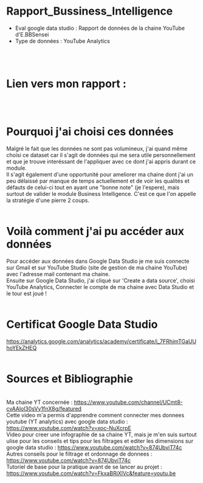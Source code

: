 # Rapport_Bussiness_Intelligence
<ul>
<li>Eval google data studio : Rapport de données de la chaine YouTube d'E.BBSensei</li>
<li>Type de données : YouTube Analytics</li>
</ul>
<br/><br/>

# Lien vers mon rapport :

<br/><br/>

# Pourquoi j'ai choisi ces données
Malgré le fait que les données ne sont pas volumineux, j'ai quand même choisi ce dataset car il s'agit de données qui me sera utile personnellement et que je trouve interéssant de l'appliquer avec ce dont j'ai appris durant ce module. <br/>
Il s'agit également d'une opportunité pour ameliorer ma chaine dont j'ai un peu délaissé par manque de temps actuellement et de voir les qualités et défauts de celui-ci tout en ayant une "bonne note" (je l'espere), mais surtout de valider le module Business Intelligence. C'est ce que l'on appelle la stratégie d'une pierre 2 coups.
<br/><br/>

# Voilà comment j'ai pu accéder aux données
Pour accéder aux données dans Google Data Studio je me suis connecte sur Gmail et sur YouTube Studio (site de gestion de ma chaine YouTube) avec l'adresse mail contenant ma chaine.<br/>
Ensuite sur Google Data Studio, j'ai cliqué sur 'Create a data source', choisi YouTube Analytics, Connecter le compte de ma chaine avec Data Studio et le tour est joué !
<br/><br/>

# Certificat Google Data Studio
https://analytics.google.com/analytics/academy/certificate/i_7FRhjmTGaUUhoYEkZHEQ
<br/><br/>

# Sources et Bibliographie
<br/> Ma chaine YT concernée : https://www.youtube.com/channel/UCmt8-cvAAlol30sVy1fnX8g/featured
<br/> Cette video m'a permis d'apprendre comment connecter mes donnees youtube (YT analytics) avec google data studio : https://www.youtube.com/watch?v=xoc-NuXcrpE
<br/> Video pour creer une infographie de sa chaine YT, mais je m'en suis surtout ulise pour les conseils et tips pour les filtrages et editer les dimensions sur google data studio : https://www.youtube.com/watch?v=874UbviT74c
<br/> Autres conseils pour le filtrage et ordonnage de donnees : https://www.youtube.com/watch?v=874UbviT74c
<br/> Tutoriel de base pour la pratique avant de se lancer au projet : https://www.youtube.com/watch?v=FkxaBRiXlVc&feature=youtu.be
<br/><br/>
